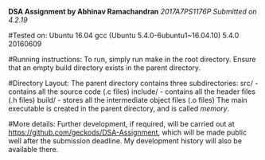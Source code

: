 **DSA Assignment by Abhinav Ramachandran**
*2017A7PS1176P*
*Submitted on 4.2.19*

#Tested on:
Ubuntu 16.04
gcc (Ubuntu 5.4.0-6ubuntu1~16.04.10) 5.4.0 20160609

#Running instructions:
To run, simply run make in the root directory.
Ensure that an empty build directory exists in the parent directory.

#Directory Layout:
The parent directory contains three subdirectories:
src/ - contains all the source code (.c files)
include/ - contains all the header files (.h files)
build/ - stores all the intermediate object files (.o files)
The main executable is created in the parent directory, and is called *memory*.

#More details:
Further development, if required, will be carried out at https://github.com/geckods/DSA-Assignment, which will be made public well after the submission deadline. My development history will also be available there.
